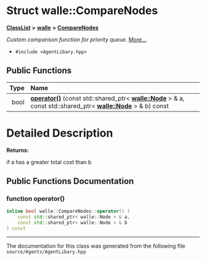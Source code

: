

# Struct walle::CompareNodes



[**ClassList**](annotated.md) **>** [**walle**](namespacewalle.md) **>** [**CompareNodes**](structwalle_1_1_compare_nodes.md)



_Custom comparison function for priority queue._ [More...](#detailed-description)

* `#include <AgentLibary.hpp>`





































## Public Functions

| Type | Name |
| ---: | :--- |
|  bool | [**operator()**](#function-operator()) (const std::shared\_ptr&lt; [**walle::Node**](structwalle_1_1_node.md) &gt; & a, const std::shared\_ptr&lt; [**walle::Node**](structwalle_1_1_node.md) &gt; & b) const<br> |




























# Detailed Description




**Returns:**

if a has a greater total cost than b 





    
## Public Functions Documentation




### function operator() 

```C++
inline bool walle::CompareNodes::operator() (
    const std::shared_ptr< walle::Node > & a,
    const std::shared_ptr< walle::Node > & b
) const
```




------------------------------
The documentation for this class was generated from the following file `source/Agents/AgentLibary.hpp`

